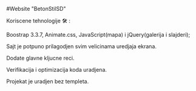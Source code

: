  #Website "BetonStilSD"               

Koriscene tehnologije 🛠  :

 Boostrap 3.3.7, Animate.css, JavaScript(mapa) i jQuery(galerija i slajderi); 

Sajt je potpuno prilagodjen svim velicinama uredjaja ekrana.

Dodate glavne kljucne reci.

Verifikacija i optimizacija koda uradjena.

Projekat je uradjen bez templeta.


